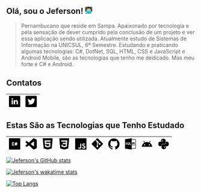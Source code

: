 #

## Olá, sou o Jeferson! [<img src="img/man-technologist-logo.png" width="20"/>](img/man-technologist-logo.png)  

<!--
**JefersonMelo/JefersonMelo** is a ✨ _special_ ✨ repository because its `README.md` (this file) appears on your GitHub profile.

Here are some ideas to get you started:

- 🔭 I’m currently working on ...
- 🌱 I’m currently learning ...
- 👯 I’m looking to collaborate on ...
- 🤔 I’m looking for help with ...
- 💬 Ask me about ...
- 📫 How to reach me: ...
- 😄 Pronouns: ...
- ⚡ Fun fact: ...
-->
>Pernambucano que reside em Sampa. Apaixonado por tecnologia e pela sensação de dever cumprido pela conclusão de um projeto e ver essa aplicação sendo utilizada. Atualmente estudo de Sistemas de Informação na UNICSUL, 6º Semestre. Estudando e praticando algumas tecnologias: C#, DotNet, SQL, HTML, CSS e JavaScript e Android Mobile, são as tecnologias que tenho me dedicado. Mas meu forte é C# e Android.  

## Contatos

| [<img src="img/linkedin.svg" width="30" title="Ícones feitos por https://www.flaticon.com/br/autores/google"/>](https://www.linkedin.com/in/jeferson-melo-841b981b0/) | [<img src="img/twitter-logo.svg" width="30" title="Ícones feitos por https://www.flaticon.com/br/autores/google"/>](https://twitter.com/jefmelo?s=09/) |
| - | - |

## Estas São as Tecnologias que Tenho Estudado

| [<img src="img/c-sharp-logo.svg" width="30" title=" Icons made by Freepik www.freepik.com www.flaticon.com/"/>](https://github.com/JefersonMelo/07-DIO/tree/master/01-MRV) | [<img src="img/visualcode-logo.svg" width="30" title=" Icons made by Freepik www.freepik.com www.flaticon.com/"/>](https://github.com/JefersonMelo/07-DIO/tree/master/02-LocalizaLabs) | [<img src="img/html5-logo.svg" width="30" title=" Icons made by Freepik www.freepik.com www.flaticon.com/"/>](https://github.com/JefersonMelo/07-DIO/tree/master/04-HTML-Web-Developer) | [<img src="img/css3-logo.svg" width="30" title=" Icons made by Freepik www.freepik.com www.flaticon.com/"/>](https://github.com/JefersonMelo/07-DIO/blob/master/04-HTML-Web-Developer/03-Recriando-a-Interface-do-Netflix/style/main.css) | [<img src="img/js-logo.svg" width="30" title=" Icons made by Freepik www.freepik.com www.flaticon.com/"/>](https://github.com/JefersonMelo/07-DIO/tree/master/05-JavaScript-Game-Developer) | [<img src="img/git-logo.svg" width="30" title=" Icons made by Freepik www.freepik.com www.flaticon.com/"/>](img/git-logo.svg) | [<img src="img/github-logo.svg" width="30" title=" Icons made by Freepik www.freepik.com www.flaticon.com/"/>](img/github-logo.svg) | [<img src="img/sql-logo.svg" width="30" title=" Icons made by Freepik www.freepik.com www.flaticon.com/"/>](https://github.com/JefersonMelo/13-SQL) | [<img src="img/android_black_24dp.svg" width="30"/>](https://github.com/JefersonMelo/07-DIO/tree/master/09-Santander-Bootcamp-Mobile-Developer) | [<img src="img/icons8-python.svg" width="30"/>](https://github.com/JefersonMelo/22-BTG#python) |
| - | - | - | - | - | - | - | - | - | - |

[![Jeferson's GitHub stats](https://github-readme-stats.vercel.app/api?username=JefersonMelo&count_private=true&show_icons=true&hide=issues&theme=dark)](https://github.com/JefersonMelo/github-readme-stats)  

[![Jeferson's wakatime stats](https://github-readme-stats.vercel.app/api/wakatime?username=JefersonMelo&layout=compact&theme=dark&langs_count=8)](https://github.com/JefersonMelo/github-readme-stats)  

[![Top Langs](https://github-readme-stats.vercel.app/api/top-langs/?username=JefersonMelo&layout=compact&theme=dark&langs_count=8)](https://github.com/JefersonMelo/github-readme-stats)  

